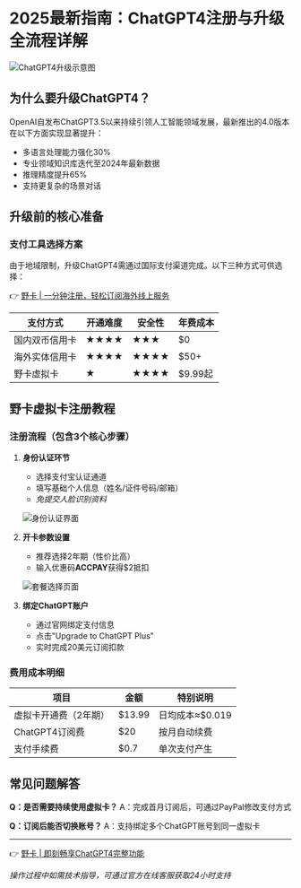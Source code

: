 # 2025最新指南：ChatGPT4注册与升级全流程详解

![ChatGPT4升级示意图](https://bbtdd.com/wp-content/uploads/img/8257819598486.webp)

## 为什么要升级ChatGPT4？
OpenAI自发布ChatGPT3.5以来持续引领人工智能领域发展，最新推出的4.0版本在以下方面实现显著提升：
- 多语言处理能力强化30%
- 专业领域知识库迭代至2024年最新数据
- 推理精度提升65%
- 支持更复杂的场景对话

## 升级前的核心准备
### 支付工具选择方案
由于地域限制，升级ChatGPT4需通过国际支付渠道完成。以下三种方式可供选择：

👉 [野卡 | 一分钟注册，轻松订阅海外线上服务](https://bbtdd.com/yeka)

| 支付方式      | 开通难度 | 安全性 | 年费成本 |
|------------|------|-----|------|
| 国内双币信用卡  | ★★★★ | ★★★ | $0   |
| 海外实体信用卡  | ★★★★ | ★★★★ | $50+ |
| 野卡虚拟卡 | ★    | ★★★★ | $9.99起 |

## 野卡虚拟卡注册教程
### 注册流程（包含3个核心步骤）
1. **身份认证环节**
   - 选择支付宝认证通道
   - 填写基础个人信息（姓名/证件号码/邮箱）
   - *免提交人脸识别资料*
   
   ![身份认证界面](https://bbtdd.com/wp-content/uploads/img/71056412483.webp)

2. **开卡参数设置**
   - 推荐选择2年期（性价比高）
   - 输入优惠码**ACCPAY**获得$2抵扣
   
   ![套餐选择页面](https://bbtdd.com/wp-content/uploads/img/310731548214.webp)

3. **绑定ChatGPT账户**
   - 通过官网绑定支付信息
   - 点击"Upgrade to ChatGPT Plus"
   - 实时完成20美元订阅扣款

### 费用成本明细
| 项目                 | 金额     | 特别说明           |
|--------------------|--------|----------------|
| 虚拟卡开通费（2年期）     | $13.99 | 日均成本≈$0.019 |
| ChatGPT4订阅费       | $20    | 按月自动续费       |
| 支付手续费            | $0.7   | 单次支付产生        |

## 常见问题解答
**Q：是否需要持续使用虚拟卡？**
A：完成首月订阅后，可通过PayPal修改支付方式

**Q：订阅后能否切换账号？**
A：支持绑定多个ChatGPT账号到同一虚拟卡

---

👉 [野卡 | 即刻畅享ChatGPT4完整功能](https://bbtdd.com/yeka)

*操作过程中如需技术指导，可通过官方在线客服获取24小时支持*